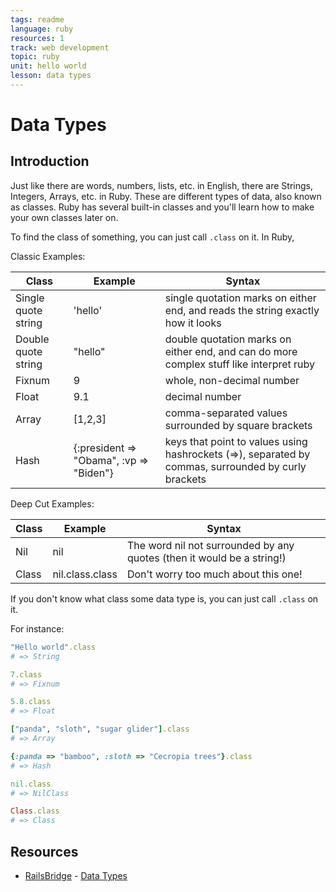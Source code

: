 ```yaml
---
tags: readme
language: ruby
resources: 1
track: web development
topic: ruby
unit: hello world
lesson: data types
---
```


# Data Types

## Introduction

Just like there are words, numbers, lists, etc. in English, there are Strings, Integers, Arrays, etc. in Ruby. These are different types of data, also known as classes. Ruby has several built-in classes and you'll learn how to make your own classes later on.

To find the class of something, you can just call `.class` on it. In Ruby,

Classic Examples:

| Class | Example | Syntax |
|-------|---------|--------|
| Single quote string | 'hello' | single quotation marks on either end, and reads the string exactly how it looks |
| Double quote string | "hello" | double quotation marks on either end, and can do more complex stuff like interpret ruby |
| Fixnum | 9 | whole, non-decimal number |
| Float | 9.1 | decimal number |
| Array | [1,2,3] | comma-separated values surrounded by square brackets
| Hash  | {:president => "Obama", :vp => "Biden"} | keys that point to values using hashrockets (=>), separated by commas, surrounded by curly brackets

Deep Cut Examples:

| Class | Example | Syntax |
|-------|---------|--------|
| Nil | nil | The word nil not surrounded by any quotes (then it would be a string!)|
| Class | nil.class.class | Don't worry too much about this one!

If you don't know what class some data type is, you can just call `.class` on it. 

For instance:
```ruby
"Hello world".class
# => String

7.class
# => Fixnum

5.8.class
# => Float

["panda", "sloth", "sugar glider"].class
# => Array

{:panda => "bamboo", :sloth => "Cecropia trees"}.class
# => Hash

nil.class
# => NilClass

Class.class
# => Class
```

## Resources
* [RailsBridge](http://docs.railsbridge.org) - [Data Types](http://docs.railsbridge.org/ruby/datatypes)
